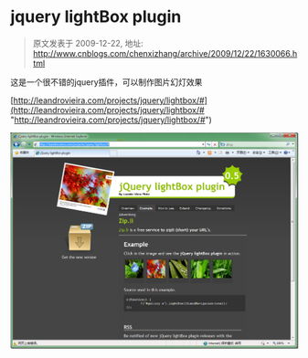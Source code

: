 # jquery lightBox plugin 
> 原文发表于 2009-12-22, 地址: http://www.cnblogs.com/chenxizhang/archive/2009/12/22/1630066.html 


这是一个很不错的jquery插件，可以制作图片幻灯效果

 [http://leandrovieira.com/projects/jquery/lightbox/#](http://leandrovieira.com/projects/jquery/lightbox/# "http://leandrovieira.com/projects/jquery/lightbox/#")

 [![image](./images/1630066-image_thumb.png "image")](http://images.cnblogs.com/cnblogs_com/chenxizhang/WindowsLiveWriter/jquerylightBoxplugin_12C79/image_2.png)


